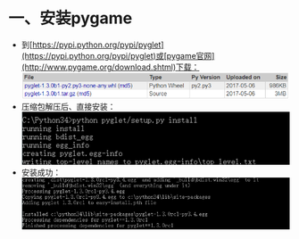 # 一、安装pygame
* 到[https://pypi.python.org/pypi/pyglet](https://pypi.python.org/pypi/pyglet)或[pygame官网](http://www.pygame.org/download.shtml)下载：
![photo](0000-photos/0035.png) 
* 压缩包解压后、直接安装：  
![photo](0000-photos/0034.png) 
* 安装成功：  
![photo](0000-photos/0036.png) 
